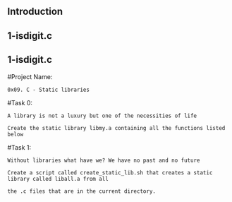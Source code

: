 <a name="introduction"></a>
## Introduction

<a name="1-isdigit.c"></a>
## 1-isdigit.c

## 1-isdigit.c <a name="1-isdigit.c"></a>



#Project Name: 
	
	0x09. C - Static libraries

#Task 0: 

	A library is not a luxury but one of the necessities of life

 	Create the static library libmy.a containing all the functions listed below

#Task 1: 

	Without libraries what have we? We have no past and no future
	
	Create a script called create_static_lib.sh that creates a static library called liball.a from all 
	
	the .c files that are in the current directory.
